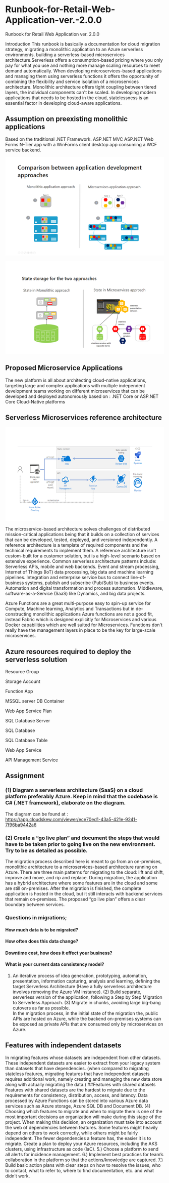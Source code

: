 # Runbook-for-Retail-Web-Application-ver.-2.0.0
Runbook for Retail Web Application ver. 2.0.0

Introduction
This runbook is basically a documentation for  cloud migration strategy, migrating a monolithic application to an Azure serverless environments. building a serverless-based microservices architecture.Serverless offers a consumption-based pricing where you only pay for what you use and nothing more manage scaling resources to meet demand automatically. When developing microservices-based applications and managing them using serverless functions it offers the opportunity of combining the flexibility and service isolation of a microservices architecture.
Monolithic architecture offers tight coupling between tiered layers, the individual components can't be scaled. In developing modern applications that needs to be hosted in the cloud, statelessness is an essential factor in developing cloud-aware applications.
## Assumption on preexisting monolithic applications
Based on the traditional .NET Framework.
ASP.NET MVC
ASP.NET Web Forms 
N-Tier app with a WinForms client desktop app consuming a WCF service backend.

![alt text](https://github.com/raphaeljuwe/Runbook-for-Retail-Web-Application-ver.-2.0.0/blob/master/Capture.PNG)

![alt text](https://github.com/raphaeljuwe/Runbook-for-Retail-Web-Application-ver.-2.0.0/blob/master/State%20storage.PNG)

## Proposed Microservice Applications
The new platform is all about architecting cloud-native applications, targeting large and complex applications with multiple independent development teams working on different microservices that can be developed and deployed autonomously based on : 
.NET Core or ASP.NET Core
Cloud-Native platforms 

## Serverless Microservices reference architecture
![alt text](https://github.com/raphaeljuwe/Runbook-for-Retail-Web-Application-ver.-2.0.0/blob/master/Refrence.PNG)


The microservice-based architecture solves challenges of  distributed mission-critical applications being that it builds on a collection of services that can be developed, tested, deployed, and versioned independently. A reference architecture is a template of required components and the technical requirements to implement them. A reference architecture isn't custom-built for a customer solution, but is a high-level  scenario based on extensive experience. 
Common serverless architecture patterns include:
Serverless APIs, mobile and web backends.
Event and stream processing, Internet of Things (IoT) data processing, big data and machine learning pipelines.
Integration and enterprise service bus to connect line-of-business systems, publish and subscribe (Pub/Sub) to business events.
Automation and digital transformation and process automation.
Middleware, software-as-a-Service (SaaS) like Dynamics, and big data projects.

Azure Functions are a great multi-purpose easy to spin-up service for Compute, Machine learning, Analytics and Transactions  but in de-constructing monolithic applications Azure functions are not a good fit, instead  Fabric which is designed explicitly for Microservices and various Docker capabilities which are well suited for Microservices. Functions don’t really have the management layers in place to be the key for large-scale microservices.


## Azure resources required to deploy the serverless solution

Resource Group

Storage Account

Function App

MSSQL server DB Container

Web App Service Plan

SQL Database Server

SQL Database

SQL Database Table

Web App Service

API Management Service

## Assignment

### (1) Diagram a serverless architecture (SaaS) on a cloud platform preferably Azure. Keep in mind that the codebase is C# (.NET framework), elaborate on the diagram.

The diagram can be found at : https://app.cloudskew.com/viewer/ece70ed1-43a5-421e-9241-7f96ba9442a6

### (2) Create a “go live plan” and document the steps that would have to be taken prior to going live on the new environment. Try to be as detailed as possible.

The migration process described here is meant to go from an on-premises, monolithic architecture to a microservices-based architecture running on Azure.
There are three main patterns for migrating to the cloud: lift and shift, improve and move, and rip and replace. During migration, the application has a hybrid architecture where some features are in the cloud and some are still on-premises. After the migration is finished, the complete application is hosted in the cloud, but it still interacts with backend services that remain on-premises. The proposed “go live plan” offers a clear boundary between services.

### Questions in migrations;
#### How much data is to be migrated?
#### How often does this data change?
#### Downtime cost, how does it effect your business?
#### What is your current data consistency model?
1)	An iterative process of idea generation, prototyping, automation, presentation, information capturing, analysis and learning, defining the target Serverless Architecture (Have a fully serverless architecture involves removing the Azure VM instance).
(2) Build separate, serverless version of the application, following a Step by Step Migration to Serverless Approach. 
(3) Migrate in chunks, avoiding large big-bang cutovers as far as possible.  
In the migration process, in the initial state of the migration the, public APIs are hosted on Azure, while the backend on-premises systems can be exposed as private APIs that are consumed only by microservices on Azure.
## Features with independent datasets
In migrating features whose datasets are independent from other datasets. These independent datasets are easier to extract from your legacy system than datasets that have dependencies. (when compared to migrating stateless features, migrating features that have independent datasets requires additional work, namely creating and managing the new data store along with actually migrating the data.)
##Features with shared datasets
Features with shared datasets are the hardest to migrate due to the requirements for consistency, distribution, access, and latency.
Data processed by Azure Functions can be stored into various Azure data services such as Azure storage, Azure SQL DB and Document DB.
(4) Choosing which features to migrate and when to migrate them is one of the most important decisions an organization will make during this stage of the project. When making this decision, an organization must take into account the web of dependencies between features. Some features might heavily depend on others to work correctly, while others might be fairly independent. The fewer dependencies a feature has, the easier it is to migrate. Create a plan to deploy your Azure resources, including the AKS clusters, using infrastructure as code (IaC). 
5.) Choose a platform to send all alerts for incidence management.
6.) Implement best practices for team’s collaboration in the platform so that the actions/knowledge are captured.
7.) Build basic action plans with clear steps on how to resolve the issues, who to contact, what to refer to, where to find documentation, etc. and what didn’t work. 
